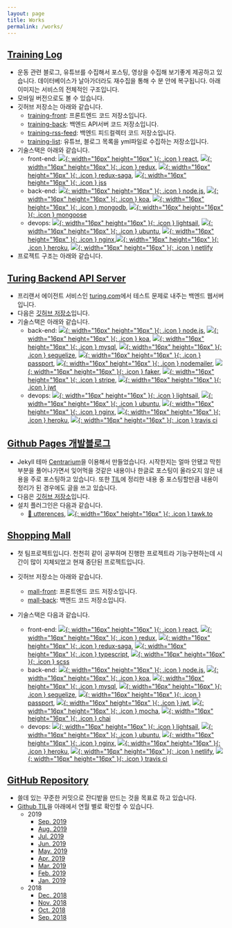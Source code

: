 ```yaml
---
layout: page
title: Works
permalink: /works/
---
```


## [Training Log](https://training-front.netlify.com/)

- 운동 관련 블로그, 유튜브를 수집해서 포스팅, 영상을 수집해 보기좋게 제공하고 있습니다. 데이터베이스가 날아가더라도 재수집을 통해 수 분 안에 복구됩니다. 아래 이미지는 서비스의 전체적인 구조입니다.
- 모바일 버전으로도 볼 수 있습니다.
- 깃허브 저장소는 아래와 같습니다.
  - [training-front](https://github.com/Yangeok/training-front): 프론트엔드 코드 저장소입니다.
  - [training-back](https://github.com/Yangeok/training-back): 백엔드 API서버 코드 저장소입니다.
  - [training-rss-feed](https://github.com/Yangeok/training-rss-feed): 백엔드 피드컬렉터 코드 저장소입니다.
  - [training-list](https://github.com/Yangeok/training-list): 유튜브, 블로그 목록을 yml파일로 수집하는 저장소입니다.
- 기술스택은 아래와 같습니다.
  - front-end: [![](https://cdn4.iconfinder.com/data/icons/logos-3/600/React.js_logo-512.png){: width="16px" height="16px" }{: .icon } react](https://reactjs.org/), [![](https://raw.githubusercontent.com/reduxjs/redux/master/logo/logo.png){: width="16px" height="16px" }{: .icon } redux](https://redux.js.org/), [![](https://cdn-images-1.medium.com/max/1600/1*zcK3vvoVjsqkqB0oja8RWw.png){: width="16px" height="16px" }{: .icon } redux-saga](https://redux-saga.js.org/), [![](https://raw.githubusercontent.com/jsstyles/logo/master/logo.png){: width="16px" height="16px" }{: .icon } jss](https://cssinjs.org/?v=v10.0.0-alpha.16)
  - back-end: [![](https://jaystack.com/wp-content/uploads/2015/12/nodejs-logo-e1497443346889.png){: width="16px" height="16px" }{: .icon } node.js](https://nodejs.org/en/), [![](https://slack-files2.s3-us-west-2.amazonaws.com/avatars/2018-08-28/424668624724_3d9a8923cf9349adcb2c_230.png){: width="16px" height="16px" }{: .icon } koa](https://koajs.com/), [![](https://www.worksonarm.com/wp-content/uploads/2017/03/mongodb-logo-1.png){: width="16px" height="16px" }{: .icon } mongodb](https://www.mongodb.com/), [![](https://pbs.twimg.com/profile_images/946432748276740096/0TXzZU7W_400x400.jpg){: width="16px" height="16px" }{: .icon } mongoose](https://mongoosejs.com/)
  - devops: [![](https://cdn.worldvectorlogo.com/logos/amazon-lightsail.svg){: width="16px" height="16px" }{: .icon } lightsail](https://aws.amazon.com/lightsail/), [![](https://www.linuxusbstick.de/media/image/87/0f/g0/ubuntu-logo_600x600.png){: width="16px" height="16px" }{: .icon } ubuntu](https://www.ubuntu.com/), [![](https://pbs.twimg.com/profile_images/1012797966619299840/QdcjutYP_400x400.jpg){: width="16px" height="16px" }{: .icon } nginx](https://www.nginx.com/),[![](https://i1.wp.com/softwareengineeringdaily.com/wp-content/uploads/2016/10/herokukafka.png?w=300&ssl=1){: width="16px" height="16px" }{: .icon } heroku](https://dashboard.heroku.com/), [![](https://www.netlify.com/img/press/logos/logomark.png){: width="16px" height="16px" }{: .icon } netlify](https://www.netlify.com/)
- 프로젝트 구조는 아래와 같습니다.

## [Turing Backend API Server](https://turing-back.herokuapp.com/)

- 프리랜서 에이전트 서비스인 [turing.com](https://turing.com/)에서 테스트 문제로 내주는 백엔드 웹서버입니다.
- 다음은 [깃허브 저장소](https://github.com/Yangeok/turing-back)입니다.
- 기술스택은 아래와 같습니다.
  - back-end: [![](https://jaystack.com/wp-content/uploads/2015/12/nodejs-logo-e1497443346889.png){: width="16px" height="16px" }{: .icon } node.js](https://nodejs.org/en/), [![](https://slack-files2.s3-us-west-2.amazonaws.com/avatars/2018-08-28/424668624724_3d9a8923cf9349adcb2c_230.png){: width="16px" height="16px" }{: .icon } koa](https://koajs.com/), [![](http://www.stickpng.com/assets/images/5848104fcef1014c0b5e4950.png){: width="16px" height="16px" }{: .icon } mysql](https://www.mysql.com/), [![](http://docs.sequelizejs.com/image/brand_logo.png){: width="16px" height="16px" }{: .icon } sequelize](http://docs.sequelizejs.com/), [![](https://projecthydro.org/wp-content/uploads/2019/01/passportJS-500x500.png){: width="16px" height="16px" }{: .icon } passport](http://www.passportjs.org/), [![](https://i2.wp.com/community.nodemailer.com/wp-content/uploads/2015/10/n2-2.png?w=422&ssl=1){: width="16px" height="16px" }{: .icon } nodemailer](https://nodemailer.com/about/), [![](https://i.imgur.com/KiinQ.png){: width="16px" height="16px" }{: .icon } faker](https://www.npmjs.com/package/faker), [![](https://image.flaticon.com/icons/svg/38/38972.svg){: width="16px" height="16px" }{: .icon } stripe](https://stripe.com/), [![](https://logrocket.com/blog/content/images/2018/10/Screen-Shot-2018-10-11-at-1.40.06-PM.png){: width="16px" height="16px" }{: .icon } jwt](https://jwt.io/)
  - devops: [![](https://cdn.worldvectorlogo.com/logos/amazon-lightsail.svg){: width="16px" height="16px" }{: .icon } lightsail](https://aws.amazon.com/lightsail/), [![](https://www.linuxusbstick.de/media/image/87/0f/g0/ubuntu-logo_600x600.png){: width="16px" height="16px" }{: .icon } ubuntu](https://www.ubuntu.com/), [![](https://pbs.twimg.com/profile_images/1012797966619299840/QdcjutYP_400x400.jpg){: width="16px" height="16px" }{: .icon } nginx](https://www.nginx.com/), [![](https://i1.wp.com/softwareengineeringdaily.com/wp-content/uploads/2016/10/herokukafka.png?w=300&ssl=1){: width="16px" height="16px" }{: .icon } heroku](https://dashboard.heroku.com/), [![](https://travis-ci.org/images/logos/TravisCI-Mascot-1.png){: width="16px" height="16px" }{: .icon } travis ci](https://travis-ci.org/)

## [Github Pages 개발블로그](https://yangeok.github.io/)

- Jekyll 테마 [Centrarium](https://github.com/bencentra/centrarium)을 이용해서 만들었습니다. 시작한지는 얼마 안됐고 막힌부분을 풀어나가면서 잊어먹을 것같은 내용이나 한글로 포스팅이 올라오지 않은 내용을 주로 포스팅하고 있습니다. 또한 [TIL](https://github.com/Yangeok/Today-I-learned/tree/master/diary)에 정리한 내용 중 포스팅할만큼 내용이 정리가 된 경우에도 글을 쓰고 있습니다.
- 다음은 [깃허브 저장소](https://github.com/Yangeok/yangeok.github.io)입니다.
- 설치 플러그인은 다음과 같습니다.
  - [🔮 utterences](https://utteranc.es/), [![](https://www.tawk.to/wp-content/uploads/2014/03/tawky-email-big.png){: width="16px" height="16px" }{: .icon } tawk.to](https://www.tawk.to/)

## [Shopping Mall](https://mall-front.netlify.com)

- 첫 팀프로젝트입니다. 천천히 같이 공부하며 진행한 프로젝트라 기능구현하는데 시간이 많이 지체되었고 현재 중단된 프로젝트입니다.
- 깃허브 저장소는 아래와 같습니다.
  - [mall-front](): 프론트엔드 코드 저장소입니다.
  - [mall-back](): 백엔드 코드 저장소입니다.
- 기술스택은 다음과 같습니다.

  - front-end: [![](https://cdn4.iconfinder.com/data/icons/logos-3/600/React.js_logo-512.png){: width="16px" height="16px" }{: .icon } react](https://reactjs.org/), [![](https://raw.githubusercontent.com/reduxjs/redux/master/logo/logo.png){: width="16px" height="16px" }{: .icon } redux](https://redux.js.org/), [![](https://cdn-images-1.medium.com/max/1600/1*zcK3vvoVjsqkqB0oja8RWw.png){: width="16px" height="16px" }{: .icon } redux-saga](https://redux-saga.js.org/), [![](https://cdn-images-1.medium.com/max/1200/1*mn6bOs7s6Qbao15PMNRyOA.png){: width="16px" height="16px" }{: .icon } typescript](https://www.typescriptlang.org/), [![](https://cdn.worldvectorlogo.com/logos/sass-1.svg){: width="16px" height="16px" }{: .icon } scss](https://sass-lang.com/)
  - back-end: [![](https://jaystack.com/wp-content/uploads/2015/12/nodejs-logo-e1497443346889.png){: width="16px" height="16px" }{: .icon } node.js](https://nodejs.org/en/), [![](https://slack-files2.s3-us-west-2.amazonaws.com/avatars/2018-08-28/424668624724_3d9a8923cf9349adcb2c_230.png){: width="16px" height="16px" }{: .icon } koa](https://koajs.com/), [![](http://www.stickpng.com/assets/images/5848104fcef1014c0b5e4950.png){: width="16px" height="16px" }{: .icon } mysql](https://www.mysql.com/), [![](http://docs.sequelizejs.com/image/brand_logo.png){: width="16px" height="16px" }{: .icon } sequelize](http://docs.sequelizejs.com/), [![](https://projecthydro.org/wp-content/uploads/2019/01/passportJS-300x300.png){: width="16px" height="16px" }{: .icon } passport](http://www.passportjs.org/), [![](https://logrocket.com/blog/content/images/2018/10/Screen-Shot-2018-10-11-at-1.40.06-PM.png){: width="16px" height="16px" }{: .icon } jwt](https://jwt.io/), [![](https://camo.githubusercontent.com/af4bf83ab2ca125346740f9961345a24ec43b3a9/68747470733a2f2f636c6475702e636f6d2f78465646784f696f41552e737667){: width="16px" height="16px" }{: .icon } mocha](https://mochajs.org/), [![](https://avatars0.githubusercontent.com/u/1515293?s=200&v=4){: width="16px" height="16px" }{: .icon } chai](https://www.chaijs.com/)
  - devops: [![](https://cdn.worldvectorlogo.com/logos/amazon-lightsail.svg){: width="16px" height="16px" }{: .icon } lightsail](https://aws.amazon.com/lightsail/), [![](https://www.linuxusbstick.de/media/image/87/0f/g0/ubuntu-logo_600x600.png){: width="16px" height="16px" }{: .icon } ubuntu](https://www.ubuntu.com/), [![](https://pbs.twimg.com/profile_images/1012797966619299840/QdcjutYP_400x400.jpg){: width="16px" height="16px" }{: .icon } nginx](https://www.nginx.com/), [![](https://i1.wp.com/softwareengineeringdaily.com/wp-content/uploads/2016/10/herokukafka.png?w=300&ssl=1){: width="16px" height="16px" }{: .icon } heroku](https://dashboard.heroku.com/), [![](https://www.netlify.com/img/press/logos/logomark.png){: width="16px" height="16px" }{: .icon } netlify](https://www.netlify.com/), [![](https://travis-ci.org/images/logos/TravisCI-Mascot-1.png){: width="16px" height="16px" }{: .icon } travis ci](https://travis-ci.org/)

  <!-- - 프로젝트 구조는 아래와 같습니다.
    [![](https://res.cloudinary.com/yangeok/image/upload/v1558406432/portfolio/mall-project-structure.jpg)](https://res.cloudinary.com/yangeok/image/upload/v1558406432/portfolio/mall-project-structure.jpg){: target="\_blank" }
    - 데이터베이스 구조는 아래와 같습니다.
      [![](https://res.cloudinary.com/yangeok/image/upload/v1558406432/portfolio/mall-db.jpg)](https://res.cloudinary.com/yangeok/image/upload/v1558406432/portfolio/mall-db.jpg){: target="\_blank" }

    [![](https://res.cloudinary.com/yangeok/image/upload/v1558362038/portfolio/mall-full-screen.jpg)](https://res.cloudinary.com/yangeok/image/upload/v1558362038/portfolio/mall-full-screen.jpg){: target="\_blank" } -->

## [GitHub Repository](https://github.com/yangeok/)

- 쓸데 있는 꾸준한 커밋으로 잔디밭을 만드는 것을 목표로 하고 있습니다.
- [Github TIL](https://github.com/Yangeok/Today-I-learned/tree/master/diary)을 아래에서 연월 별로 확인할 수 있습니다.
  - 2019
    - [Sep. 2019](https://github.com/Yangeok/Today-I-learned/blob/master/diary/09-2019.md)
    - [Aug. 2019](https://github.com/Yangeok/Today-I-learned/blob/master/diary/08-2019.md)
    - [Jul. 2019](https://github.com/Yangeok/Today-I-learned/blob/master/diary/07-2019.md)
    - [Jun. 2019](https://github.com/Yangeok/Today-I-learned/blob/master/diary/06-2019.md)
    - [May. 2019](https://github.com/Yangeok/Today-I-learned/blob/master/diary/05-2019.md)
    - [Apr. 2019](https://github.com/Yangeok/Today-I-learned/blob/master/diary/04-2019.md)
    - [Mar. 2019](https://github.com/Yangeok/Today-I-learned/blob/master/diary/03-2019.md)
    - [Feb. 2019](https://github.com/Yangeok/Today-I-learned/blob/master/diary/02-2019.md)
    - [Jan. 2019](https://github.com/Yangeok/Today-I-learned/blob/master/diary/01-2019.md)
  - 2018
    - [Dec. 2018](https://github.com/Yangeok/Today-I-learned/blob/master/diary/12-2018.md)
    - [Nov. 2018](https://github.com/Yangeok/Today-I-learned/blob/master/diary/11-2018.md)
    - [Oct. 2018](https://github.com/Yangeok/Today-I-learned/blob/master/diary/10-2018.md)
    - [Sep. 2018](https://github.com/Yangeok/Today-I-learned/blob/master/diary/09-2018.md)

